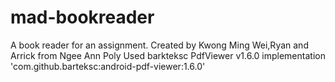 # mad-bookreader
A book reader for an assignment.
Created by Kwong Ming Wei,Ryan and Arrick from Ngee Ann Poly
Used barkteksc PdfViewer v1.6.0
implementation 'com.github.barteksc:android-pdf-viewer:1.6.0'
